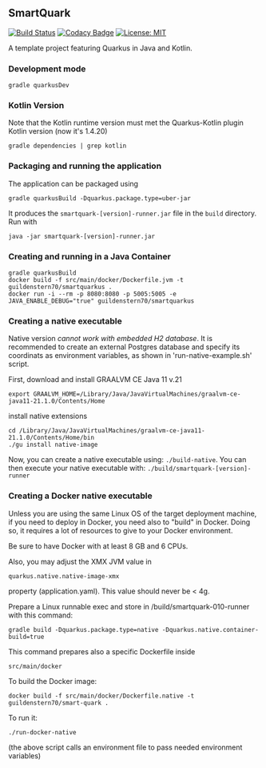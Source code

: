 ## SmartQuark

[![Build Status](https://travis-ci.com/guildenstern70/SmartQuark.svg?branch=master)](https://travis-ci.com/guildenstern70/SmartQuark)
[![Codacy Badge](https://app.codacy.com/project/badge/Grade/8b6c1766de094783827f508e9aedf355)](https://www.codacy.com/gh/guildenstern70/SmartQuark/dashboard?utm_source=github.com&amp;utm_medium=referral&amp;utm_content=guildenstern70/SmartQuark&amp;utm_campaign=Badge_Grade)
[![License: MIT](https://img.shields.io/badge/License-MIT-yellow.svg)](https://opensource.org/licenses/MIT)

A template project featuring Quarkus in Java and Kotlin.

### Development mode

    gradle quarkusDev

### Kotlin Version

Note that the Kotlin runtime version must met the Quarkus-Kotlin plugin Kotlin version (now it's 1.4.20)

    gradle dependencies | grep kotlin

### Packaging and running the application

The application can be packaged using 

    gradle quarkusBuild -Dquarkus.package.type=uber-jar

It produces the `smartquark-[version]-runner.jar` file in the `build` directory. Run with

    java -jar smartquark-[version]-runner.jar

### Creating and running in a Java Container

    gradle quarkusBuild
    docker build -f src/main/docker/Dockerfile.jvm -t guildenstern70/smartquarkus .
    docker run -i --rm -p 8080:8080 -p 5005:5005 -e JAVA_ENABLE_DEBUG="true" guildenstern70/smartquarkus

### Creating a native executable

Native version *cannot work with embedded H2 database*. It is recommended to create an 
external Postgres database and specify its coordinats as environment variables, as shown
in 'run-native-example.sh' script. 

First, download and install GRAALVM CE Java 11 v.21

    export GRAALVM_HOME=/Library/Java/JavaVirtualMachines/graalvm-ce-java11-21.1.0/Contents/Home

install native extensions

    cd /Library/Java/JavaVirtualMachines/graalvm-ce-java11-21.1.0/Contents/Home/bin
    ./gu install native-image

Now, you can create a native executable using: `./build-native`.
You can then execute your native executable with: `./build/smartquark-[version]-runner`

### Creating a Docker native executable

Unless you are using the same Linux OS of the target deployment machine, if you need to
deploy in Docker, you need also to "build" in Docker. Doing so, it requires a lot of resources
to give to your Docker environment.

Be sure to have Docker with at least 8 GB and 6 CPUs.

Also, you may adjust the XMX JVM value in 

    quarkus.native.native-image-xmx

property (application.yaml). This value should never be < 4g.

Prepare a Linux runnable exec and store in /build/smartquark-010-runner with this command:

    gradle build -Dquarkus.package.type=native -Dquarkus.native.container-build=true

This command prepares also a specific Dockerfile inside 

    src/main/docker

To build the Docker image:
 
    docker build -f src/main/docker/Dockerfile.native -t guildenstern70/smart-quark .

To run it:

    ./run-docker-native

(the above script calls an environment file to pass needed environment variables)
